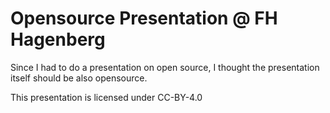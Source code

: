 # Opensource Presentation @ FH Hagenberg
Since I had to do a presentation on open source, I thought the presentation itself should be also opensource.

This presentation is licensed under CC-BY-4.0